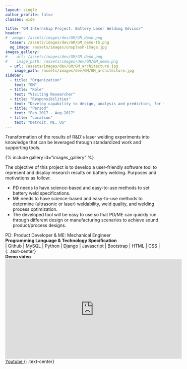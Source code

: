 ```yaml
---
layout: single
author_profile: false
classes: wide

title: "GM Internship Project: Battery Laser Welding Advisor"
header:
#  image: /assets/images/dev/GM/GM_demo.png
  teaser: /assets/images/dev/GM/GM_demo-th.png
  og_image: /assets/images/unsplash-image.jpg
images_gallery:
#  - url: /assets/images/dev/GM/GM_demo.png
#    image_path: /assets/images/dev/GM/GM_demo.png
  - url: /assets/images/dev/GM/GM_architecture.jpg
    image_path: /assets/images/dev/GM/GM_architecture.jpg
sidebar:
  - title: "Organization"
    text: "GM"
  - title: "Role"
    text: "Visiting Researcher"
  - title: "Responsibilities"
    text: "Develop capability to design, analysis and prediction, for the battery laser welding experiments and practices" 
  - title: "Period"
    text: "Feb.2017 - Aug.2017"
  - title: "Location"
    text: "Detroit, MI, US" 
---
```


Transformation of the results of R&D's laser welding experiments into knowledge that can be leveraged through standardized work and supporting tools.

{% include gallery id="images_gallery" %}

The objective of this project is to develop a user-friendly software tool to represent and display research results on battery welding. Purposes and motivations as follow:

<ul>
  <li>PD needs to have science-based and easy-to-use methods to set battery weld specifications.</li>
  <li>ME needs to have science-based and easy-to-use methods to determine (ultrasonic or laser) weldability, weld quality, and welding process optimization.</li>
  <li>The developed tool will be easy to use so that PD/ME can quickly run through different design or manufacturing scenarios to achieve sound product/process designs.</li>
</ul>
PD: Product Developer & ME: Mechanical Engineer

<br>
<b>Programming Language & Technology Specification</b>
<div class="notice">| 
  <i class="fab fa-fw fa-github" ></i> Github | 
  <i class="fas fa-fw fa-database" ></i> MySQL | 
  <i class="fab fa-fw fa-python"></i> Python | 
  <i class="fas fa-fw fa-server"></i> Django | 
  <i class="fab fa-fw fa-js"></i> Javascript | 
  <i class="fab fa-fw fa-bootstrap"></i> Bootstrap | 
  <i class="fab fa-fw fa-html5"></i> HTML | 
  <i class="fab fa-fw fa-css3"></i> CSS | 
</div>
{: .text-center}

<br>
<b>Demo video</b>
<iframe width="560" height="315" src="https://www.youtube.com/embed/z8hetHABj9M" frameborder="0" allow="accelerometer; autoplay; clipboard-write; encrypted-media; gyroscope; picture-in-picture" allowfullscreen></iframe>

<br>
<a href="https://youtu.be/z8hetHABj9M" class="btn btn--danger" style="width: 10em"> <i class="fab fa-fw fa-youtube" ></i> Youtube </a>
{: .text-center}
